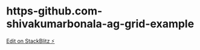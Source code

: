# https-github.com-shivakumarbonala-ag-grid-example

[Edit on StackBlitz ⚡️](https://stackblitz.com/edit/angular-ivy-7noqzu)